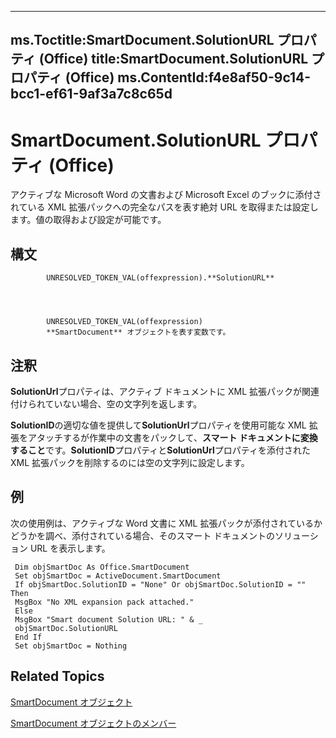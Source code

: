

---
ms.Toctitle:SmartDocument.SolutionURL プロパティ (Office)
title:SmartDocument.SolutionURL プロパティ (Office)
ms.ContentId:f4e8af50-9c14-bcc1-ef61-9af3a7c8c65d
---
# SmartDocument.SolutionURL プロパティ (Office)




アクティブな Microsoft Word の文書および Microsoft Excel のブックに添付されている XML 拡張パックへの完全なパスを表す絶対 URL を取得または設定します。値の取得および設定が可能です。

## 構文

            UNRESOLVED_TOKEN_VAL(offexpression).**SolutionURL**




            UNRESOLVED_TOKEN_VAL(offexpression)
            **SmartDocument** オブジェクトを表す変数です。



## 注釈
**SolutionUrl**プロパティは、アクティブ ドキュメントに XML 拡張パックが関連付けられていない場合、空の文字列を返します。



**SolutionID**の適切な値を提供して**SolutionUrl**プロパティを使用可能な XML 拡張をアタッチするが作業中の文書をパックして、**スマート ドキュメントに変換すること**です。**SolutionID**プロパティと**SolutionUrl**プロパティを添付された XML 拡張パックを削除するのには空の文字列に設定します。



## 例
次の使用例は、アクティブな Word 文書に XML 拡張パックが添付されているかどうかを調べ、添付されている場合、そのスマート ドキュメントのソリューション URL を表示します。

```sourcecode
 Dim objSmartDoc As Office.SmartDocument 
 Set objSmartDoc = ActiveDocument.SmartDocument 
 If objSmartDoc.SolutionID = "None" Or objSmartDoc.SolutionID = "" Then 
 MsgBox "No XML expansion pack attached." 
 Else 
 MsgBox "Smart document Solution URL: " & _ 
 objSmartDoc.SolutionURL 
 End If 
 Set objSmartDoc = Nothing
```




## Related Topics

[SmartDocument オブジェクト](b56a86eb-a031-d50b-905e-ef8b91914d61.md)

[SmartDocument オブジェクトのメンバー](980de42d-6992-6107-a3fb-33e8c78da202.md)




